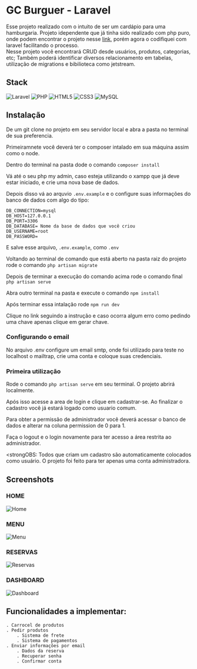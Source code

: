 # GC Burguer - Laravel

Esse projeto realizado com o intuito de ser um cardápio para uma hamburgaria. Projeto idependente que já tinha sido realizado com php puro, onde podem encontrar o projeto nesse <a href="https://github.com/GustavoCuerva/gc_burguer">link</a>, porém agora o codifiquei com laravel facilitando o processo.<br>
Nesse projeto você encontrará CRUD desde usuários, produtos, categorias, etc; Também poderá identificar diversos relacionamento em tabelas, utilização de migrations e bibilioteca como jetstream.

## Stack

![Laravel](https://img.shields.io/badge/laravel-%23FF2D20.svg?style=for-the-badge&logo=laravel&logoColor=white) ![PHP](https://img.shields.io/badge/php-%23777BB4.svg?style=for-the-badge&logo=php&logoColor=white) ![HTML5](https://img.shields.io/badge/html5-%23E34F26.svg?style=for-the-badge&logo=html5&logoColor=white) ![CSS3](https://img.shields.io/badge/css3-%231572B6.svg?style=for-the-badge&logo=css3&logoColor=white) ![MySQL](https://img.shields.io/badge/MySQL-005C84?style=for-the-badge&logo=mysql&logoColor=white)

## Instalação

De um git clone no projeto em seu servidor local e abra a pasta no terminal de sua preferencia.

Primeiramnete você deverá ter o composer intalado em sua máquina assim como o node.

Dentro do terminal na pasta dode o comando `composer install`

Vá até o seu php my admin, caso esteja utilizando o xampp que já deve estar iniciado, e crie uma nova base de dados.

Depois disso vá ao arquvio `.env.example` e o configure suas informações do banco de dados com algo do tipo:
```
DB_CONNECTION=mysql
DB_HOST=127.0.0.1
DB_PORT=3306
DB_DATABASE= Nome da base de dados que você criou
DB_USERNAME=root
DB_PASSWORD=
```
E salve esse arquivo, `.env.example`, como `.env`

Voltando ao terminal de comando que está aberto na pasta raiz do projeto rode o comando `php artisan migrate`

Depois de terminar a execução do comando acima rode o comando final `php artisan serve`

Abra outro terminal na pasta e execute o comando `npm install`

Após terminar essa intalação rode `npm run dev`

Clique no link seguindo a instrução e caso ocorra algum erro como pedindo uma chave apenas clique em gerar chave.

### Configurando o email

No arquivo .env configure um email smtp, onde foi utilizado para teste no localhost o mailtrap, crie uma conta e coloque suas credenciais.

### Primeira utilização
Rode o comando `php artisan serve` em seu terminal. O projeto abrirá localmente.

Após isso acesse a area de login e clique em cadastrar-se. Ao finalizar o cadastro você já estará logado como usuario comum.

Para obter a permissão de administrador você deverá acessar o banco de dados e alterar na coluna permission de 0 para 1.

Faça o logout e o login novamente para ter acesso a área restrita ao administrador.

<strongOBS:</strong> Todos que criam um cadastro são automaticamente colocados como usuário. O projeto foi feito para ter apenas uma conta administradora.

## Screenshots

### HOME
![Home](https://user-images.githubusercontent.com/86535275/215567886-7dea164f-9ce4-49c6-92f2-ee99ede38725.png)

### MENU
![Menu](https://user-images.githubusercontent.com/86535275/215568002-62b8237c-e41f-46e4-a6d7-957233fff846.png)

### RESERVAS
![Reservas](https://user-images.githubusercontent.com/86535275/215568238-309fb8e5-8991-42ef-a5cf-d28cfcd65462.png)

### DASHBOARD
![Dashboard](https://user-images.githubusercontent.com/86535275/215568304-1c19e8bb-e76d-4120-bcc4-09ec81834663.png)



## Funcionalidades a implementar:
    . Carrocel de produtos
    . Pedir produtos
        . Sistema de frete
        . Sistema de pagamentos
    . Enviar informações por email
        . Dados da reserva
        . Recuperar senha
        . Confirmar conta
